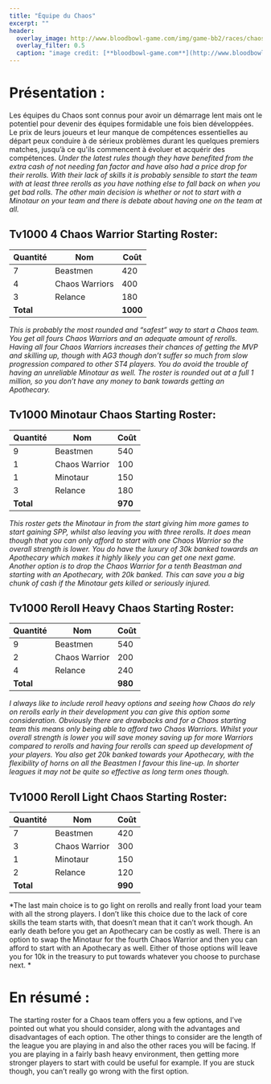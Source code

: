 ```yaml
---
title: "Équipe du Chaos"
excerpt: ""
header:
  overlay_image: http://www.bloodbowl-game.com/img/game-bb2/races/chaos/scr01.jpg
  overlay_filter: 0.5
  caption: "image credit: [**bloodbowl-game.com**](http://www.bloodbowl-game.com/fr/bloodbowl2/race-chaos)"
---
```

# Présentation :     

Les équipes du Chaos sont connus pour avoir un démarrage lent mais ont le potentiel pour devenir des équipes formidable une fois bien développées. Le prix de leurs joueurs et leur manque de compétences essentielles au départ peux conduire à de sérieux problèmes durant les quelques premiers matches, jusqu’à ce qu'ils commencent à évoluer et acquérir des compétences.
*Under the latest rules though they have benefited from the extra cash of not needing fan factor and have also had a price drop for their rerolls. With their lack of skills it is probably sensible to start the team with at least three rerolls as you have nothing else to fall back on when you get bad rolls. The other main decision is whether or not to start with a Minotaur on your team and there is debate about having one on the team at all.*

## Tv1000 4 Chaos Warrior Starting Roster:

**Quantité** | **Nom** | **Coût**      
--------|---------|---------
7  | Beastmen | 420
4  | Chaos Warriors | 400
3  | Relance | 180
**Total** |   |  **1000**

*This is probably the most rounded and “safest” way to start a Chaos team. You get all fours Chaos Warriors and an adequate amount of rerolls. Having all four Chaos Warriors increases their chances of getting the MVP and skilling up, though with AG3 though don’t suffer so much from slow progression compared to other ST4 players. You do avoid the trouble of having an unreliable Minotaur as well. The roster is rounded out at a full 1 million, so you don’t have any money to bank towards getting an Apothecary.*



## Tv1000 Minotaur Chaos Starting Roster:

**Quantité** | **Nom** | **Coût**      
--------|---------|---------
9  | Beastmen | 540
1  | Chaos Warrior | 100
1 | Minotaur | 150
3  | Relance | 180
**Total** |   |  **970**

*This roster gets the Minotaur in from the start giving him more games to start gaining SPP, whilst also leaving you with three rerolls. It does mean though that you can only afford to start with one Chaos Warrior so the overall strength is lower. You do have the luxury of 30k banked towards an Apothecary which makes it highly likely you can get one next game. Another option is to drop the Chaos Warrior for a tenth Beastman and starting with an Apothecary, with 20k banked. This can save you a big chunk of cash if the Minotaur gets killed or seriously injured.*



## Tv1000 Reroll Heavy Chaos Starting Roster:

**Quantité** | **Nom** | **Coût**      
--------|---------|---------
9  | Beastmen | 540
2  | Chaos Warrior | 200
4  | Relance | 240
**Total** |   |  **980**

*I always like to include reroll heavy options and seeing how Chaos do rely on rerolls early in their development you can give this option some consideration. Obviously there are drawbacks and for a Chaos starting team this means only being able to afford two Chaos Warriors. Whilst your overall strength is lower you will save money saving up for more Warriors compared to rerolls and having four rerolls can speed up development of your players. You also get 20k banked towards your Apothecary, with the flexibility of horns on all the Beastmen I favour this line-up. In shorter leagues it may not be quite so effective as long term ones though.*



## Tv1000 Reroll Light Chaos Starting Roster:

**Quantité** | **Nom** | **Coût**      
--------|---------|---------
7  | Beastmen | 420
3  | Chaos Warrior | 300
1 | Minotaur | 150
2  | Relance | 120
**Total** |   |  **990**

*The last main choice is to go light on rerolls and really front load your team with all the strong players. I don’t like this choice due to the lack of core skills the team starts with, that doesn’t mean that it can’t work though. An early death before you get an Apothecary can be costly as well. There is an option to swap the Minotaur for the fourth Chaos Warrior and then you can afford to start with an Apothecary as well. Either of those options will leave you for 10k in the treasury to put towards whatever you choose to purchase next. *


# En résumé : 
The starting roster for a Chaos team offers you a few options, and I’ve pointed out what you should consider, along with the advantages and disadvantages of each option. The other things to consider are the length of the league you are playing in and also the other races you will be facing. If you are playing in a fairly bash heavy environment, then getting more stronger players to start with could be useful for example. If you are stuck though, you can’t really go wrong with the first option.